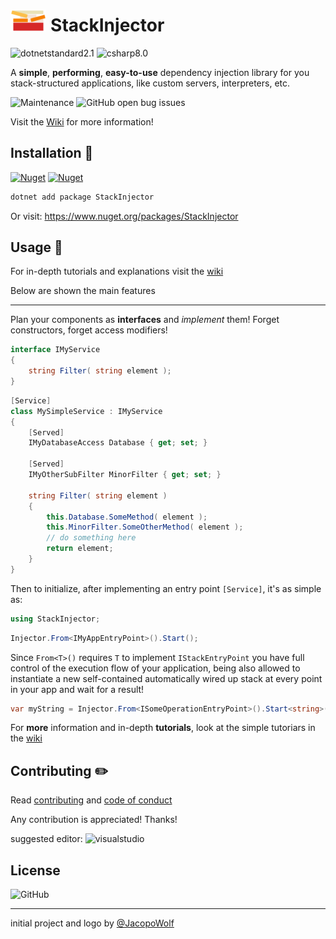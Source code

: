 <h1> 
    <img src="logo/StackInjector_logo_notext.svg" height="35px" /> 
    StackInjector
</h1>


![dotnetstandard2.1](https://img.shields.io/badge/-Standard_2.1-5C2D91?logo=.net) 
![csharp8.0](https://img.shields.io/badge/-8.0-239120?logo=c-sharp)

A **simple**, **performing**, **easy-to-use** dependency injection library for you stack-structured applications, like custom servers, interpreters, etc.

![Maintenance](https://img.shields.io/maintenance/yes/2020)
![GitHub open bug issues](https://img.shields.io/github/issues/jacopowolf/stackinjector/bug)

Visit the [Wiki](https://github.com/JacopoWolf/StackInjector/wiki) for more information!


## Installation :electric_plug:

[![Nuget](https://img.shields.io/nuget/vpre/StackInjector?logo=nuget)](https://www.nuget.org/packages/StackInjector/)
[![Nuget](https://img.shields.io/nuget/dt/StackInjector?logo=nuget)](https://www.nuget.org/packages/StackInjector/)

```powershell
dotnet add package StackInjector
```
Or visit: https://www.nuget.org/packages/StackInjector

## Usage :wrench:

For in-depth tutorials and explanations visit the [wiki](https://github.com/JacopoWolf/StackInjector/wiki/Tutorial_Introduction)

Below are shown the main features

---

Plan your components as **interfaces** and *implement* them! Forget constructors, forget access modifiers!

```cs
interface IMyService
{
    string Filter( string element );
}
```
```cs
[Service]
class MySimpleService : IMyService
{
    [Served]
    IMyDatabaseAccess Database { get; set; }
    
    [Served]
    IMyOtherSubFilter MinorFilter { get; set; }
    
    string Filter( string element ) 
    {
        this.Database.SomeMethod( element );
        this.MinorFilter.SomeOtherMethod( element );
        // do something here
        return element;
    }
}
```

Then to initialize, after implementing an entry point `[Service]`, it's as simple as:
```cs
using StackInjector;
```

```cs
Injector.From<IMyAppEntryPoint>().Start();
```

Since `From<T>()` requires `T` to implement `IStackEntryPoint` you have full control of the execution flow of your application, being also allowed to instantiate a new self-contained automatically wired up stack at every point in your app and wait for a result! 

```cs
var myString = Injector.From<ISomeOperationEntryPoint>().Start<string>();
```

For **more** information and in-depth **tutorials**, look at the simple tutoriars in the [wiki](https://github.com/JacopoWolf/StackInjector/wiki)


## Contributing :pencil2:

Read [contributing](CONTRIBUTING.md) and [code of conduct](CODE_OF_CONDUCT.md)

Any contribution is appreciated! Thanks!

suggested editor: ![visualstudio](https://img.shields.io/badge/-Visual_Studio-5C2D91?logo=visual-studio)


## License

![GitHub](https://img.shields.io/github/license/jacopowolf/stackinjector)

---
initial project and logo by [@JacopoWolf](https://github.com/JacopoWolf)
